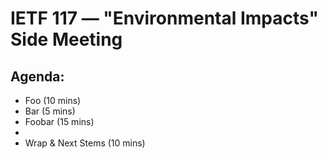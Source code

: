 # IETF 117 &mdash; "Environmental Impacts" Side Meeting

## Agenda:

* Foo (10 mins)
* Bar (5 mins)
* Foobar (15 mins)
* 
* Wrap & Next Stems (10 mins)
